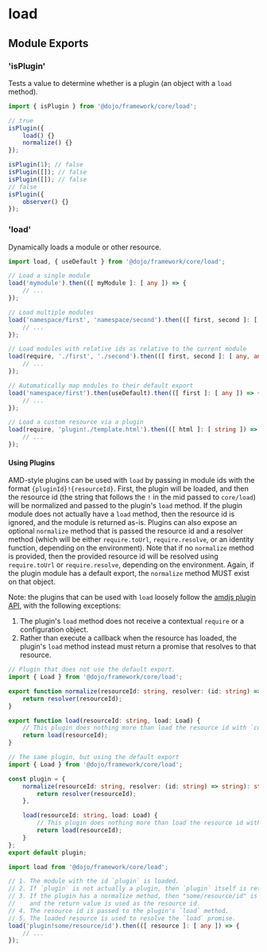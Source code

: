 # load

## Module Exports

### 'isPlugin'

Tests a value to determine whether is a plugin (an object with a `load` method).

```ts
import { isPlugin } from '@dojo/framework/core/load';

// true
isPlugin({
	load() {}
	normalize() {}
});

isPlugin(1); // false
isPlugin([]); // false
isPlugin([]); // false
// false
isPlugin({
	observer() {}
});

```

### 'load'

Dynamically loads a module or other resource.

```ts
import load, { useDefault } from '@dojo/framework/core/load';

// Load a single module
load('mymodule').then(([ myModule ]: [ any ]) => {
	// ...
});

// Load multiple modules
load('namespace/first', 'namespace/second').then(([ first, second ]: [ any, any ]) => {
	// ...
});

// Load modules with relative ids as relative to the current module
load(require, './first', './second').then(([ first, second ]: [ any, any ]) => {
	// ...
});

// Automatically map modules to their default export
load('namespace/first').then(useDefault).then(([ first ]: [ any ]) => {
	// ...
});

// Load a custom resource via a plugin
load(require, 'plugin!./template.html').then(([ html ]: [ string ]) => {
	// ...
});

```

#### Using Plugins

AMD-style plugins can be used with `load` by passing in module ids with the format `{pluginId}!{resourceId}`. First, the plugin will be loaded, and then the resource id (the string that follows the `!` in the mid passed to `core/load`) will be normalized and passed to the plugin's `load` method. If the plugin module does not actually have a `load` method, then the resource id is ignored, and the module is returned as-is. Plugins can also expose an optional `normalize` method that is passed the resource id and a resolver method (which will be either `require.toUrl`, `require.resolve`, or an identity function, depending on the environment). Note that if no `normalize` method is provided, then the provided resource id will be resolved using `require.toUrl` or `require.resolve`, depending on the environment. Again, if the plugin module has a default export, the `normalize` method MUST exist on that object.

Note: the plugins that can be used with `load` loosely follow the [amdjs plugin API](https://github.com/amdjs/amdjs-api/blob/master/LoaderPlugins.md), with the following exceptions:

1. The plugin's `load` method does not receive a contextual `require` or a configuration object.
2. Rather than execute a callback when the resource has loaded, the plugin's `load` method instead must return a promise that resolves to that resource.

```ts
// Plugin that does not use the default export.
import { Load } from '@dojo/framework/core/load';

export function normalize(resourceId: string, resolver: (id: string) => string): string {
	return resolver(resourceId);
}

export function load(resourceId: string, load: Load) {
	// This plugin does nothing more than load the resource id with `core/load`.
	return load(resourceId);
}

```

```ts
// The same plugin, but using the default export
import { Load } from '@dojo/framework/core/load';

const plugin = {
	normalize(resourceId: string, resolver: (id: string) => string): string {
		return resolver(resourceId);
	},

	load(resourceId: string, load: Load) {
		// This plugin does nothing more than load the resource id with `core/load`.
		return load(resourceId);
	}
};
export default plugin;

```

```ts
import load from '@dojo/framework/core/load';

// 1. The module with the id `plugin` is loaded.
// 2. If `plugin` is not actually a plugin, then `plugin` itself is returned.
// 3. If the plugin has a normalize method, then "some/resource/id" is passed to it,
//    and the return value is used as the resource id.
// 4. The resource id is passed to the plugin's `load` method.
// 5. The loaded resource is used to resolve the `load` promise.
load('plugin!some/resource/id').then(([ resource ]: [ any ]) => {
	// ...
});

```
